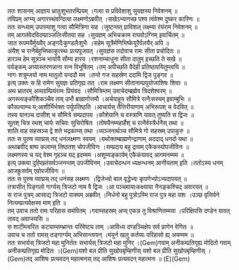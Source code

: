 

  
ततः शासनम् आज्ञाय भ्रातुःशुभतरम्प्रियम् ।गत्वा स प्रविवेशाशु सुयज्ञस्य निवेशनम्  ॥   
तंविप्रम् अग्म्य् अगारस्थंवन्दित्वा लक्ष्मणोऽब्रवीत् ।सखेऽभ्यागच्छ पश्य त्वंवेश्म दुष्कर कारिणः  ॥   
ततः सन्ध्याम् उपास्याशु गत्वा सौमित्रिणा सह ।जुष्टन्तत् प्राविशल् लक्ष्म्या रंयंराम निवेशनम्  ॥   
तम् आगतंवेदविदम्प्राञ्जलिःसीतया सह ।सुयज्ञम् अभिचक्राम राघवोऽग्निम् इवार्चितम्  ॥   
जात रूपमयैर्मुख्यैर् अङ्गदैःकुण्डलैःशुभैः ।सहेम सूत्रैर्मणिभिष्केयूरैर्वलयैर् अपि  ॥   
अंयैश् च रत्नैर्बहुभिष्काकुत्स्थः प्रत्यपूजयत् ।सुयज्ञंस तदोवाच रामः सीता प्रचोदितः  ॥   
हारञ्च हेम सूत्रञ्च भार्यायै सौम्य हारय ।रशनाम्चाधुना सीता दातुम् इच्छति ते सखे  ॥   
पर्यङ्कम् अग्र्यास्तरणन्नाना रत्न विभूषितम् ।तम् अपीच्छति वैदेही प्रतिष्ठापयितुम्त्वयि  ॥   
नागः शत्रुम्जयो नाम मातुलो यन्ददौ मम ।तन्ते गज सहस्रेण ददामि द्विज पुङ्गव  ॥   
इत्य् उक्तः स हि रामेण सुयज्ञः प्रतिगृह्य तत् ।राम लक्ष्मण सीतानाम्प्रयुयोजाशिषः शिवाः  ॥   
अथ भ्रातरम् अव्यग्रम्प्रियंरामः प्रियंवदः ।सौमित्रिम्तम् उवाचेदम्ब्रह्मेव त्रिदशेश्वरम्  ॥   
अगस्त्यङ्कौशिकञ्चैव ताव् उभौ ब्राह्मणोत्तमौ ।अर्चयाहूय सौमित्रे रत्नैःसस्यम् इवाम्बुभिः  ॥   
कौसल्याम्च य;आशीर्भिर्भक्तः पर्युपतिष्ठति ।आचार्यस् तैत्तिरीयाणाम् अभिरूपश् च वेदवित्  ॥   
तस्य यानञ्च दासीश् च सौमित्रे सम्प्रदापय ।कौशेयानि च वस्त्राणि यावत् तुष्यति स द्विजः  ॥   
सूतश् चित्र रथश् चार्यः सचिवः सुचिरोषितः ।तोषयैनम्महार्हैश् च रत्नैर्वस्त्रैर्धनैस् तथा  ॥   
शालि वाह सहस्रञ्च द्वे शते भद्रकाम्स् तथा ।व्यञ्जनार्थञ्च सौमित्रे गो सहस्रम् उपाकुरु  ॥   
ततः स पुरुष व्याघ्रस् तद् धनंलक्ष्मणः स्वयम् ।यथोक्तम्ब्राह्मणेन्द्राणाम् अददाद् धनदो यथा  ॥   
अथाब्रवीद् बाष्प कलाम्स् तिष्ठतश् चोपजीविनः ।सम्प्रदाय बहु द्रव्यम् एकैकस्योपजीविनः  ॥   
लक्ष्मणस्य च यद् वेश्म गृहञ्च यद् इदम्मम ।अशूम्यङ्कार्यम् एकैकंयावद् आगमनम्मम  ॥   
इत्य् उक्त्वा दुह्खितंसर्वञ्जनन्तम् उपजीविनम् ।उवाचेदन्धन ध्यक्षन्धनम् आनीयताम् इति ।ततोऽस्य धनम् आजह्रुःसर्वम् एवोपजीविनः  ॥   
ततः स पुरुष व्याघ्रस् तद् धनंसह लक्ष्मणः ।द्विजेभ्यो बाल वृद्धेभ्यः कृपणेभ्योऽभ्यदापयत्  ॥   
तत्रासीत् पिङ्गलो गार्ग्यस् त्रिजटो नाम वै द्विजः ।आ पञ्चमायाःकक्ष्याया नैनङ्कश्चिद् अवारयत्  ॥   
स राज पुत्रम् आसाद्य त्रिजटो वाक्यम् अब्रवीत् ।निर्धनो बहु पुत्रोऽस्मि राज पुत्र महा यशः ।उञ्छ वृत्तिर्वने नित्यम्प्रत्यवेक्षस्व माम् इति  ॥   
तम् उवाच ततो रामः परिहास समंवितम् ।गवाम्सहस्रम् अप्य् एकन्न तु विश्राणितम्मया ।परिक्षिपसि दण्डेन यावत् तावद् अवाप्स्यसि  ॥   
स शाटीम्त्वरितः कट्याम्सम्भ्रान्तः परिवेष्ट्य ताम् ।आविध्य दण्डञ्चिक्षेप सर्व प्राणेन वेगितः  ॥   
उवाच च ततो रामस् तङ्गार्ग्यम् अभिसान्त्वयन् ।मंयुर्न खलु कर्तव्यः परिहासो ह्य् अयम्मम  ॥   
ततः सभार्यस् त्रिजटो महा मुनिर्ततः सभार्यस् त्रिजटो महा मुनिर् ।(Gem)गवाम् अनीकम्प्रतिगृह्य मोदितो गवाम् अनीकम्प्रतिगृह्य मोदितः ।(Gem)यशो बल प्रीति सुखोपबृम्हिणीस् यशो बल प्रीति सुखोपबृम्हिणीस् ।(Gem)तद् आशिषः प्रत्यवदन् महात्मनस् तद् आशिषः प्रत्यवदन् महात्मनः  ॥ (E)(Gem)  
